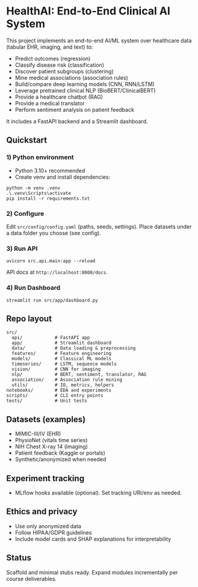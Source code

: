 # HealthAI: End-to-End Clinical AI System

This project implements an end-to-end AI/ML system over healthcare data (tabular EHR, imaging, and text) to:
- Predict outcomes (regression)
- Classify disease risk (classification)
- Discover patient subgroups (clustering)
- Mine medical associations (association rules)
- Build/compare deep learning models (CNN, RNN/LSTM)
- Leverage pretrained clinical NLP (BioBERT/ClinicalBERT)
- Provide a healthcare chatbot (RAG)
- Provide a medical translator
- Perform sentiment analysis on patient feedback

It includes a FastAPI backend and a Streamlit dashboard.

## Quickstart

### 1) Python environment
- Python 3.10+ recommended
- Create venv and install dependencies:
```
python -m venv .venv
.\.venv\Scripts\activate
pip install -r requirements.txt
```

### 2) Configure
Edit `src/config/config.yaml` (paths, seeds, settings). Place datasets under a data folder you choose (see config).

### 3) Run API
```
uvicorn src.api.main:app --reload
```
API docs at `http://localhost:8000/docs`.

### 4) Run Dashboard
```
streamlit run src/app/dashboard.py
```

## Repo layout
```
src/
  api/            # FastAPI app
  app/            # Streamlit dashboard
  data/           # Data loading & preprocessing
  features/       # Feature engineering
  models/         # Classical ML models
  timeseries/     # LSTM, sequence models
  vision/         # CNN for imaging
  nlp/            # BERT, sentiment, translator, RAG
  association/    # Association rule mining
  utils/          # IO, metrics, helpers
notebooks/        # EDA and experiments
scripts/          # CLI entry points
tests/            # Unit tests
```

## Datasets (examples)
- MIMIC-III/IV (EHR)
- PhysioNet (vitals time series)
- NIH Chest X-ray 14 (imaging)
- Patient feedback (Kaggle or portals)
- Synthetic/anonymized when needed

## Experiment tracking
- MLflow hooks available (optional). Set tracking URI/env as needed.

## Ethics and privacy
- Use only anonymized data
- Follow HIPAA/GDPR guidelines
- Include model cards and SHAP explanations for interpretability

## Status
Scaffold and minimal stubs ready. Expand modules incrementally per course deliverables.
